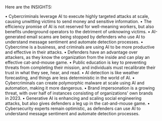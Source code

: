 Here are the INSIGHTS:

• Cybercriminals leverage AI to execute highly targeted attacks at scale, causing unwitting victims to send money and sensitive information.
• The efficiency promise of AI is not reserved for well-meaning workers, but also benefits underground operators to the detriment of unknowing victims.
• AI-generated email scams are being stopped by defenders who use AI to understand message sentiment and automate detection processes.
• Cybercrime is a business, and criminals are using AI to be more productive and effective in their attacks.
• Defenders have an advantage over attackers, as they know the organization from the inside and can play an effective cat-and-mouse game.
• Public education is key to preventing threats from completing their mission, and individuals must recalibrate their trust in what they see, hear, and read.
• AI detection is like weather forecasting, and things are less deterministic in the world of AI.
• Cybercriminals can create polymorphic malware at scale using AI and automation, making it more dangerous.
• Brand impersonation is a growing threat, with over half of instances consisting of organizations' own brands in 2023.
• Generative AI is enhancing and scaling social engineering attacks, but also gives defenders a leg up in the cat-and-mouse game.
• Cybersecurity experts remain optimistic, as defenders can use AI to understand message sentiment and automate detection processes.
